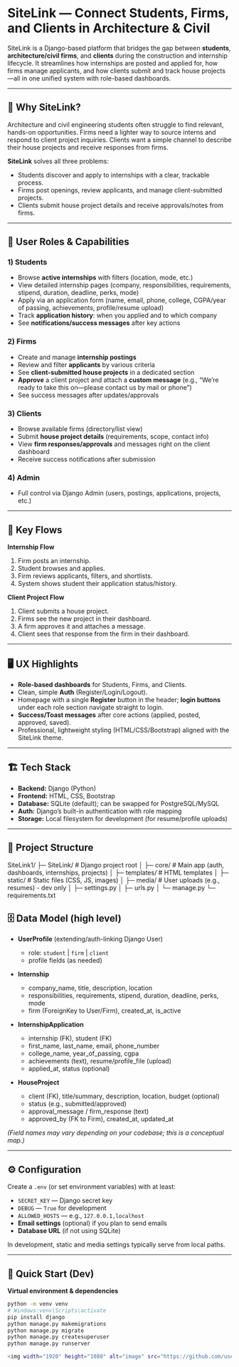 # SiteLink — Connect Students, Firms, and Clients in Architecture & Civil

SiteLink is a Django-based platform that bridges the gap between **students**, **architecture/civil firms**, and **clients** during the construction and internship lifecycle. It streamlines how internships are posted and applied for, how firms manage applicants, and how clients submit and track house projects—all in one unified system with role-based dashboards.

---

## 🌟 Why SiteLink?

Architecture and civil engineering students often struggle to find relevant, hands-on opportunities. Firms need a lighter way to source interns and respond to client project inquiries. Clients want a simple channel to describe their house projects and receive responses from firms.

**SiteLink** solves all three problems:
- Students discover and apply to internships with a clear, trackable process.
- Firms post openings, review applicants, and manage client-submitted projects.
- Clients submit house project details and receive approvals/notes from firms.

---

## 👥 User Roles & Capabilities

### 1) Students
- Browse **active internships** with filters (location, mode, etc.)
- View detailed internship pages (company, responsibilities, requirements, stipend, duration, deadline, perks, mode)
- Apply via an application form (name, email, phone, college, CGPA/year of passing, achievements, profile/resume upload)
- Track **application history**: when you applied and to which company
- See **notifications/success messages** after key actions

### 2) Firms
- Create and manage **internship postings**
- Review and filter **applicants** by various criteria
- See **client-submitted house projects** in a dedicated section
- **Approve** a client project and attach a **custom message** (e.g., “We’re ready to take this on—please contact us by mail or phone”)
- See success messages after updates/approvals

### 3) Clients
- Browse available firms (directory/list view)
- Submit **house project details** (requirements, scope, contact info)
- View **firm responses/approvals** and messages right on the client dashboard
- Receive success notifications after submission

### 4) Admin
- Full control via Django Admin (users, postings, applications, projects, etc.)

---

## 🧭 Key Flows

**Internship Flow**
1. Firm posts an internship.
2. Student browses and applies.
3. Firm reviews applicants, filters, and shortlists.
4. System shows student their application status/history.

**Client Project Flow**
1. Client submits a house project.
2. Firms see the new project in their dashboard.
3. A firm approves it and attaches a message.
4. Client sees that response from the firm in their dashboard.

---

## 🖥️ UX Highlights

- **Role-based dashboards** for Students, Firms, and Clients.
- Clean, simple **Auth** (Register/Login/Logout).
- Homepage with a single **Register** button in the header; **login buttons** under each role section navigate straight to login.
- **Success/Toast messages** after core actions (applied, posted, approved, saved).
- Professional, lightweight styling (HTML/CSS/Bootstrap) aligned with the SiteLink theme.

---

## 🏗️ Tech Stack

- **Backend:** Django (Python)
- **Frontend:** HTML, CSS, Bootstrap
- **Database:** SQLite (default); can be swapped for PostgreSQL/MySQL
- **Auth:** Django’s built-in authentication with role mapping
- **Storage:** Local filesystem for development (for resume/profile uploads)

---

## 📁 Project Structure 
SiteLink1/
├─ SiteLink/ # Django project root
│ ├─ core/ # Main app (auth, dashboards, internships, projects)
│ ├─ templates/ # HTML templates
│ ├─ static/ # Static files (CSS, JS, images)
│ ├─ media/ # User uploads (e.g., resumes) - dev only
│ ├─ settings.py
│ ├─ urls.py
│ └─ manage.py
└─ requirements.txt

## 🗄️ Data Model (high level)

- **UserProfile** (extending/auth-linking Django User)
  - role: `student` | `firm` | `client`
  - profile fields (as needed)

- **Internship**
  - company_name, title, description, location
  - responsibilities, requirements, stipend, duration, deadline, perks, mode
  - firm (ForeignKey to User/Firm), created_at, is_active

- **InternshipApplication**
  - internship (FK), student (FK)
  - first_name, last_name, email, phone_number
  - college_name, year_of_passing, cgpa
  - achievements (text), resume/profile_file (upload)
  - applied_at, status (optional)

- **HouseProject**
  - client (FK), title/summary, description, location, budget (optional)
  - status (e.g., submitted/approved)
  - approval_message / firm_response (text)
  - approved_by (FK to Firm), created_at, updated_at

*(Field names may vary depending on your codebase; this is a conceptual map.)*

---

## ⚙️ Configuration

Create a `.env` (or set environment variables) with at least:
- `SECRET_KEY` — Django secret key
- `DEBUG` — `True` for development
- `ALLOWED_HOSTS` — e.g., `127.0.0.1,localhost`
- **Email settings** (optional) if you plan to send emails
- **Database URL** (if not using SQLite)

In development, static and media settings typically serve from local paths.

---

## 🚀 Quick Start (Dev)
**Virtual environment & dependencies**
   ```bash
   python -m venv venv
   # Windows:venv\Scripts\activate
   pip install django
   python manage.py makemigrations
   python manage.py migrate
   python manage.py createsuperuser
   python manage.py runserver

<img width="1920" height="1080" alt="image" src="https://github.com/user-attachments/assets/687c8673-6876-4454-bc84-0a995481f610" />

   






